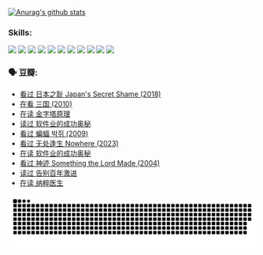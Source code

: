 
[![Anurag's github stats](https://github-readme-stats.vercel.app/api?username=w940853815)](https://github.com/anuraghazra/github-readme-stats)

### Skills:

<code><img height="32" src="https://cdn.jsdelivr.net/npm/simple-icons@v5/icons/python.svg"></code>
<code><img height="32" src="https://cdn.jsdelivr.net/npm/simple-icons@v5/icons/javascript.svg"></code>
<code><img height="32" src="https://cdn.jsdelivr.net/npm/simple-icons@v5/icons/django.svg"></code>
<code><img height="32" src="https://cdn.jsdelivr.net/npm/simple-icons@v5/icons/flask.svg"></code>
<code><img height="32" src="https://cdn.jsdelivr.net/npm/simple-icons@v5/icons/vuetify.svg"></code>
<code><img height="32" src="https://cdn.jsdelivr.net/npm/simple-icons@v5/icons/git.svg"></code>
<code><img height="32" src="https://cdn.jsdelivr.net/npm/simple-icons@v5/icons/docker.svg"></code>
<code><img height="32" src="https://cdn.jsdelivr.net/npm/simple-icons@v5/icons/postgresql.svg"></code>
<code><img height="32" src="https://cdn.jsdelivr.net/npm/simple-icons@v5/icons/elasticsearch.svg"></code>
<code><img height="32" src="https://cdn.jsdelivr.net/npm/simple-icons@v5/icons/macos.svg"></code>
<code><img height="32" src="https://cdn.jsdelivr.net/npm/simple-icons@v5/icons/linux.svg"></code>

### 🗣 豆瓣:

<!-- DOUBAN-ACTIVITIES:START -->
- [看过 日本之耻 Japan's Secret Shame‎ (2018)](https://www.douban.com/people/136069238/status/4431579101/?_i=00483158)
- [在看 三国‎ (2010)](https://www.douban.com/people/136069238/status/4430559482/?_i=00483158)
- [在读 金字塔原理](https://www.douban.com/people/136069238/status/4424812753/?_i=00483158)
- [读过 软件业的成功奥秘](https://www.douban.com/people/136069238/status/4424809958/?_i=00483158)
- [看过 蝙蝠 박쥐‎ (2009)](https://www.douban.com/people/136069238/status/4422787315/?_i=00483158)
- [看过 无处逢生 Nowhere‎ (2023)](https://www.douban.com/people/136069238/status/4416454713/?_i=00483158)
- [在读 软件业的成功奥秘](https://www.douban.com/people/136069238/status/4414815312/?_i=00483158)
- [看过 神迹 Something the Lord Made‎ (2004)](https://www.douban.com/people/136069238/status/4409691983/?_i=00483158)
- [读过 告别百年激进](https://www.douban.com/people/136069238/status/4406414036/?_i=00483158)
- [在读 纳粹医生](https://www.douban.com/people/136069238/status/4406413750/?_i=00483158)
<!-- DOUBAN-ACTIVITIES:END -->


![Snake animation](https://raw.githubusercontent.com/w940853815/w940853815/output/github-contribution-grid-snake.svg)

<!--
**w940853815/w940853815** is a ✨ _special_ ✨ repository because its `README.md` (this file) appears on your GitHub profile.

Here are some ideas to get you started:

- 🔭 I’m currently working on ...
- 🌱 I’m currently learning ...
- 👯 I’m looking to collaborate on ...
- 🤔 I’m looking for help with ...
- 💬 Ask me about ...
- 📫 How to reach me: ...
- 😄 Pronouns: ...
- ⚡ Fun fact: ...
-->

